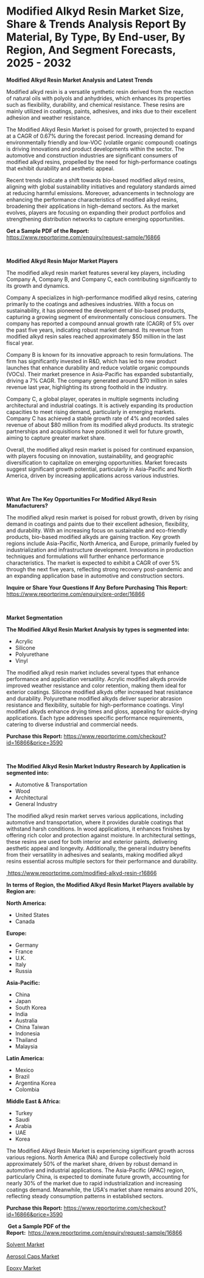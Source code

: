 <p><h1>Modified Alkyd Resin Market Size, Share & Trends Analysis Report By Material, By Type, By End-user, By Region, And Segment Forecasts, 2025 - 2032</h1></p><p><strong>Modified Alkyd Resin Market Analysis and Latest Trends</strong></p>
<p><p>Modified alkyd resin is a versatile synthetic resin derived from the reaction of natural oils with polyols and anhydrides, which enhances its properties such as flexibility, durability, and chemical resistance. These resins are mainly utilized in coatings, paints, adhesives, and inks due to their excellent adhesion and weather resistance.</p><p>The Modified Alkyd Resin Market is poised for growth, projected to expand at a CAGR of 0.67% during the forecast period. Increasing demand for environmentally friendly and low-VOC (volatile organic compound) coatings is driving innovations and product developments within the sector. The automotive and construction industries are significant consumers of modified alkyd resins, propelled by the need for high-performance coatings that exhibit durability and aesthetic appeal.</p><p>Recent trends indicate a shift towards bio-based modified alkyd resins, aligning with global sustainability initiatives and regulatory standards aimed at reducing harmful emissions. Moreover, advancements in technology are enhancing the performance characteristics of modified alkyd resins, broadening their applications in high-demand sectors. As the market evolves, players are focusing on expanding their product portfolios and strengthening distribution networks to capture emerging opportunities.</p></p>
<p><strong>Get a Sample PDF of the Report:&nbsp;</strong> <a href="https://www.reportprime.com/enquiry/request-sample/16866?utm_campaign=1103&utm_medium=2&utm_source=Github&utm_content=ia&utm_term=18032025&utm_id=modified-alkyd-resin">https://www.reportprime.com/enquiry/request-sample/16866</a></p>
<p>&nbsp;</p>
<p><strong>Modified Alkyd Resin Major Market Players</strong></p>
<p><p>The modified alkyd resin market features several key players, including Company A, Company B, and Company C, each contributing significantly to its growth and dynamics. </p><p>Company A specializes in high-performance modified alkyd resins, catering primarily to the coatings and adhesives industries. With a focus on sustainability, it has pioneered the development of bio-based products, capturing a growing segment of environmentally conscious consumers. The company has reported a compound annual growth rate (CAGR) of 5% over the past five years, indicating robust market demand. Its revenue from modified alkyd resin sales reached approximately $50 million in the last fiscal year.</p><p>Company B is known for its innovative approach to resin formulations. The firm has significantly invested in R&D, which has led to new product launches that enhance durability and reduce volatile organic compounds (VOCs). Their market presence in Asia-Pacific has expanded substantially, driving a 7% CAGR. The company generated around $70 million in sales revenue last year, highlighting its strong foothold in the industry.</p><p>Company C, a global player, operates in multiple segments including architectural and industrial coatings. It is actively expanding its production capacities to meet rising demand, particularly in emerging markets. Company C has achieved a stable growth rate of 4% and recorded sales revenue of about $80 million from its modified alkyd products. Its strategic partnerships and acquisitions have positioned it well for future growth, aiming to capture greater market share.</p><p>Overall, the modified alkyd resin market is poised for continued expansion, with players focusing on innovation, sustainability, and geographic diversification to capitalize on emerging opportunities. Market forecasts suggest significant growth potential, particularly in Asia-Pacific and North America, driven by increasing applications across various industries.</p></p>
<p>&nbsp;</p>
<p><strong>What Are The Key Opportunities For Modified Alkyd Resin Manufacturers?</strong></p>
<p><p>The modified alkyd resin market is poised for robust growth, driven by rising demand in coatings and paints due to their excellent adhesion, flexibility, and durability. With an increasing focus on sustainable and eco-friendly products, bio-based modified alkyds are gaining traction. Key growth regions include Asia-Pacific, North America, and Europe, primarily fueled by industrialization and infrastructure development. Innovations in production techniques and formulations will further enhance performance characteristics. The market is expected to exhibit a CAGR of over 5% through the next five years, reflecting strong recovery post-pandemic and an expanding application base in automotive and construction sectors.</p></p>
<p><strong>Inquire or Share Your Questions If Any Before Purchasing This Report:</strong> <a href="https://www.reportprime.com/enquiry/pre-order/16866?utm_campaign=1103&utm_medium=2&utm_source=Github&utm_content=ia&utm_term=18032025&utm_id=modified-alkyd-resin">https://www.reportprime.com/enquiry/pre-order/16866</a></p>
<p>&nbsp;</p>
<p><strong>Market Segmentation</strong></p>
<p><strong>The Modified Alkyd Resin Market Analysis by types is segmented into:</strong></p>
<p><ul><li>Acrylic</li><li>Silicone</li><li>Polyurethane</li><li>Vinyl</li></ul></p>
<p><p>The modified alkyd resin market includes several types that enhance performance and application versatility. Acrylic modified alkyds provide improved weather resistance and color retention, making them ideal for exterior coatings. Silicone modified alkyds offer increased heat resistance and durability. Polyurethane modified alkyds deliver superior abrasion resistance and flexibility, suitable for high-performance coatings. Vinyl modified alkyds enhance drying times and gloss, appealing for quick-drying applications. Each type addresses specific performance requirements, catering to diverse industrial and commercial needs.</p></p>
<p><strong>Purchase this Report:&nbsp;</strong><a href="https://www.reportprime.com/checkout?id=16866&price=3590&utm_campaign=1103&utm_medium=2&utm_source=Github&utm_content=ia&utm_term=18032025&utm_id=modified-alkyd-resin">https://www.reportprime.com/checkout?id=16866&price=3590</a></p>
<p>&nbsp;</p>
<p><strong>The Modified Alkyd Resin Market Industry Research by Application is segmented into:</strong></p>
<p><ul><li>Automotive & Transportation</li><li>Wood</li><li>Architectural</li><li>General Industry</li></ul></p>
<p><p>The modified alkyd resin market serves various applications, including automotive and transportation, where it provides durable coatings that withstand harsh conditions. In wood applications, it enhances finishes by offering rich color and protection against moisture. In architectural settings, these resins are used for both interior and exterior paints, delivering aesthetic appeal and longevity. Additionally, the general industry benefits from their versatility in adhesives and sealants, making modified alkyd resins essential across multiple sectors for their performance and durability.</p></p>
<p><a href="https://www.reportprime.com/modified-alkyd-resin-r16866?utm_campaign=1103&utm_medium=2&utm_source=Github&utm_content=ia&utm_term=18032025&utm_id=modified-alkyd-resin">&nbsp;https://www.reportprime.com/modified-alkyd-resin-r16866</a></p>
<p><strong>In terms of Region, the Modified Alkyd Resin Market Players available by Region are:</strong></p>
<p>
    <p> <strong> North America: </strong>
        <ul>
            <li>United States</li>
            <li>Canada</li>
        </ul>
        </p> 
    <p> <strong> Europe: </strong>
        <ul>
            <li>Germany</li>
            <li>France</li>
            <li>U.K.</li>
            <li>Italy</li>
            <li>Russia</li>
        </ul>
        </p> 
    <p> <strong> Asia-Pacific: </strong>
        <ul>
            <li>China</li>
            <li>Japan</li>
            <li>South Korea</li>
            <li>India</li>
            <li>Australia</li>
            <li>China Taiwan</li>
            <li>Indonesia</li>
            <li>Thailand</li>
            <li>Malaysia</li>
        </ul>
        </p> 
    <p> <strong> Latin America: </strong>
        <ul>
            <li>Mexico</li>
            <li>Brazil</li>
            <li>Argentina Korea</li>
            <li>Colombia</li>
        </ul>
        </p> 
    <p> <strong> Middle East & Africa: </strong>
        <ul>
            <li>Turkey</li>
            <li>Saudi</li>
            <li>Arabia</li>
            <li>UAE</li>
            <li>Korea</li>
        </ul>
    </p>
    </p>
<p><p>The Modified Alkyd Resin Market is experiencing significant growth across various regions. North America (NA) and Europe collectively hold approximately 50% of the market share, driven by robust demand in automotive and industrial applications. The Asia-Pacific (APAC) region, particularly China, is expected to dominate future growth, accounting for nearly 30% of the market due to rapid industrialization and increasing coatings demand. Meanwhile, the USA's market share remains around 20%, reflecting steady consumption patterns in established sectors.</p></p>
<p><strong>Purchase this Report: </strong><a href="https://www.reportprime.com/checkout?id=16866&price=3590&utm_campaign=1103&utm_medium=2&utm_source=Github&utm_content=ia&utm_term=18032025&utm_id=modified-alkyd-resin">https://www.reportprime.com/checkout?id=16866&price=3590</a></p>
<p>&nbsp;<strong>Get a Sample PDF of the Report:&nbsp;&nbsp;</strong><a href="https://www.reportprime.com/enquiry/request-sample/16866?utm_campaign=1103&utm_medium=2&utm_source=Github&utm_content=ia&utm_term=18032025&utm_id=modified-alkyd-resin">https://www.reportprime.com/enquiry/request-sample/16866</a></p>
<p><strong></strong></p>
<p><p><a href="https://github.com/wycheelwayeu/Market-Research-Report-List-1/blob/main/solvent-market.md?utm_campaign=1103&utm_medium=2&utm_source=Github&utm_content=ia&utm_term=18032025&utm_id=modified-alkyd-resin">Solvent Market</a></p><p><a href="https://github.com/auriashetzxj/Market-Research-Report-List-1/blob/main/aerosol-caps-market.md?utm_campaign=1103&utm_medium=2&utm_source=Github&utm_content=ia&utm_term=18032025&utm_id=modified-alkyd-resin">Aerosol Caps Market</a></p><p><a href="https://github.com/gdfhhhj/Market-Research-Report-List-7/blob/main/epoxy-market.md?utm_campaign=1103&utm_medium=2&utm_source=Github&utm_content=ia&utm_term=18032025&utm_id=modified-alkyd-resin">Epoxy Market</a></p></p>